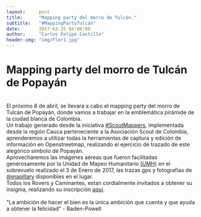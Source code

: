 ```yaml
---
layout:     post
title:      "Mapping party del morro de Tulcán."
subtitle:   "#MappingPartyTulcán"
date:       2017-03-25 04:00:00
author:     "Carlos Felipe Castillo"
header-img: "img/Flor1.jpg"
---
```

<h1>Mapping party del morro de Tulcán de Popayán</h1>
<br>
El próximo 8 de abril, se llevará a cabo el mapping party del morro de Tulcán de Popayán, donde vamos a trabajar en la emblemática pirámide de la ciudad blanca de Colombia.
<br>
Un trabajo generado desde la iniciativa <a href="https://www.openstreetmap.org/user/kaxtillo/diary/40741">#ScoutMappers</a>, implementada desde la región Cauca perteneciente a la Asociación Scout de Colombia, aprenderemos a utilizar todas la herramientas de captura y edición de información en Openstreetmap, realizando el ejercicio de trazado de este alegórico símbolo de Popayán.
<br>
Aprovecharemos las imágenes aéreas que fueron facilitadas generosamente por la Unidad de Mapeo Humanitario <a href="https://youtu.be/j2O7UJDjwL4">(UMH)</a> en el sobrevuelo realizado el 3 de Enero de 2017, las trazas gpx y fotografías de <a href="https://www.mapillary.com/">@mapillary</a> disponibles en el lugar.
<br>
Todos los Rovers y Caminantes, estan cordialmente invitados a obtener su insignia, realizando su inscripción <a href="https://docs.google.com/forms/d/e/1FAIpQLScGvDp0tTTbTzuld3LshZErTXIYhOLazJDPjGwEMKr5GxEi5g/viewform?c=0&w=1">aquí</a>.
<br>
<br>
"La ambición de hacer el bien es la única ambición que cuenta y que ayuda a obtener la felicidad" - Baden-Powell
<br>
<img src="{{ site.baseurl }}/img/Tulcan.jpg" align="center"  alt="">
<br>
